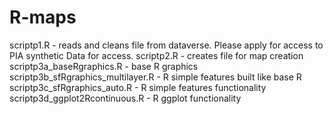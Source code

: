 # R-maps
scriptp1.R - reads and cleans file from dataverse. Please apply for access to PIA synthetic Data for access.
scriptp2.R - creates file for map creation
scriptp3a_baseRgraphics.R - base R graphics
scriptp3b_sfRgraphics_multilayer.R - R simple features built like base R
scriptp3c_sfRgraphics_auto.R - R simple features functionality
scriptp3d_ggplot2Rcontinuous.R - R ggplot functionality

